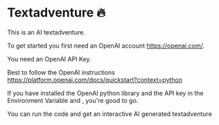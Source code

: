 # Textadventure :fire:

This is an AI textadventure.

To get started you first need an OpenAI account
https://openai.com/. 

You need an OpenAI API Key. 

Best to follow the OpenAI instructions 
https://platform.openai.com/docs/quickstart?context=python

If you have installed the OpenAI python library and the API key in the Environment Variable
and , you're good to go.

You can run the code and get an interactive AI generated textadventure


